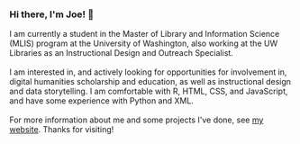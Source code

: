 ### Hi there, I'm Joe! 👋

I am currently a student in the Master of Library and Information Science (MLIS) program at the University of Washington, also working at the UW Libraries as an Instructional Design and Outreach Specialist.
<br><br>
I am interested in, and actively looking for opportunities for involvement in, digital humanities scholarship and education, as well as instructional design and data storytelling. I am comfortable with R, HTML, CSS, and JavaScript, and have some experience with Python and XML.
<br><br>
For more information about me and some projects I've done, see [my website](https://chesspiece21.github.io/). Thanks for visiting!
